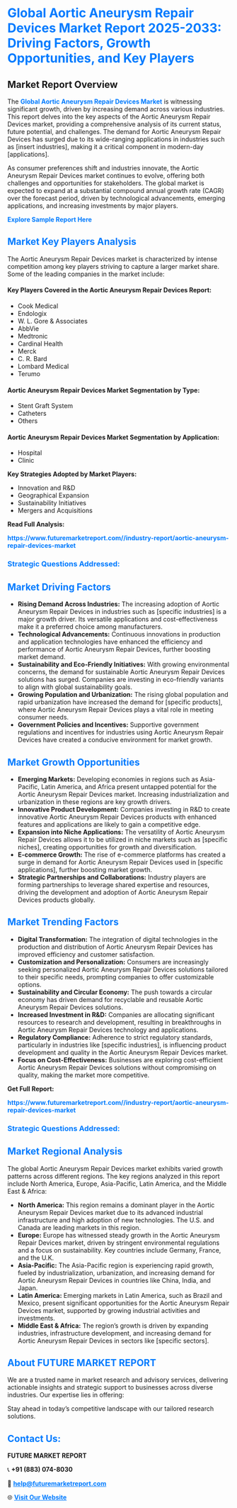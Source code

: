 <h1 style="color: #007BFF;">Global Aortic Aneurysm Repair Devices Market Report 2025-2033: Driving Factors, Growth Opportunities, and Key Players</h1>

<section id="overview">
<h2>Market Report Overview</h2>
<p>The <a href="https://www.futuremarketreport.com//industry-report/aortic-aneurysm-repair-devices-market" style="color: #007BFF; text-decoration: none;"><strong>Global Aortic Aneurysm Repair Devices Market</strong></a> is witnessing significant growth, driven by increasing demand across various industries. This report delves into the key aspects of the Aortic Aneurysm Repair Devices market, providing a comprehensive analysis of its current status, future potential, and challenges. The demand for Aortic Aneurysm Repair Devices has surged due to its wide-ranging applications in industries such as [insert industries], making it a critical component in modern-day [applications].</p>
<p>As consumer preferences shift and industries innovate, the Aortic Aneurysm Repair Devices market continues to evolve, offering both challenges and opportunities for stakeholders. The global market is expected to expand at a substantial compound annual growth rate (CAGR) over the forecast period, driven by technological advancements, emerging applications, and increasing investments by major players.</p>
</section>

<section id="overview">
<p><a href="https://www.futuremarketreport.com//request-sample/reportId=55775" style="color: #007BFF; text-decoration: none;"><strong>Explore Sample Report Here</strong></a></p>
</section>

<section id="key-players">
<h2 style="color: #007BFF;">Market Key Players Analysis</h2>
<p>The Aortic Aneurysm Repair Devices market is characterized by intense competition among key players striving to capture a larger market share. Some of the leading companies in the market include:</p>
<h4>Key Players Covered in the Aortic Aneurysm Repair Devices Report:</h4>
<ul><li>Cook Medical</li><li>Endologix</li><li>W. L. Gore &amp; Associates</li><li>AbbVie</li><li>Medtronic</li><li>Cardinal Health</li><li>Merck</li><li>C. R. Bard</li><li>Lombard Medical</li><li>Terumo</li></ul>
<h4>Aortic Aneurysm Repair Devices Market Segmentation by Type:</h4>
<ul><li>Stent Graft System</li><li>Catheters</li><li>Others</li></ul>

<h4>Aortic Aneurysm Repair Devices Market Segmentation by Application:</h4>
<ul><li>Hospital</li><li>Clinic</li></ul>
<p><strong>Key Strategies Adopted by Market Players:</strong></p>
<ul>
<li>Innovation and R&D</li>
<li>Geographical Expansion</li>
<li>Sustainability Initiatives</li>
<li>Mergers and Acquisitions</li>
</ul>
</section>

<section>
<p><strong>Read Full Analysis: </strong></p><a href="https://www.futuremarketreport.com//industry-report/aortic-aneurysm-repair-devices-market" style="color: #007BFF; text-decoration: none;"><strong>https://www.futuremarketreport.com//industry-report/aortic-aneurysm-repair-devices-market</strong></a>
<h3 style="color: #007BFF;">Strategic Questions Addressed:</h3>
</section>

<section id="driving-factors">
<h2 style="color: #007BFF;">Market Driving Factors</h2>
<ul>
<li><strong>Rising Demand Across Industries:</strong> The increasing adoption of Aortic Aneurysm Repair Devices in industries such as [specific industries] is a major growth driver. Its versatile applications and cost-effectiveness make it a preferred choice among manufacturers.</li>
<li><strong>Technological Advancements:</strong> Continuous innovations in production and application technologies have enhanced the efficiency and performance of Aortic Aneurysm Repair Devices, further boosting market demand.</li>
<li><strong>Sustainability and Eco-Friendly Initiatives:</strong> With growing environmental concerns, the demand for sustainable Aortic Aneurysm Repair Devices solutions has surged. Companies are investing in eco-friendly variants to align with global sustainability goals.</li>
<li><strong>Growing Population and Urbanization:</strong> The rising global population and rapid urbanization have increased the demand for [specific products], where Aortic Aneurysm Repair Devices plays a vital role in meeting consumer needs.</li>
<li><strong>Government Policies and Incentives:</strong> Supportive government regulations and incentives for industries using Aortic Aneurysm Repair Devices have created a conducive environment for market growth.</li>
</ul>
</section>

<section id="growth-opportunities">
<h2 style="color: #007BFF;">Market Growth Opportunities</h2>
<ul>
<li><strong>Emerging Markets:</strong> Developing economies in regions such as Asia-Pacific, Latin America, and Africa present untapped potential for the Aortic Aneurysm Repair Devices market. Increasing industrialization and urbanization in these regions are key growth drivers.</li>
<li><strong>Innovative Product Development:</strong> Companies investing in R&D to create innovative Aortic Aneurysm Repair Devices products with enhanced features and applications are likely to gain a competitive edge.</li>
<li><strong>Expansion into Niche Applications:</strong> The versatility of Aortic Aneurysm Repair Devices allows it to be utilized in niche markets such as [specific niches], creating opportunities for growth and diversification.</li>
<li><strong>E-commerce Growth:</strong> The rise of e-commerce platforms has created a surge in demand for Aortic Aneurysm Repair Devices used in [specific applications], further boosting market growth.</li>
<li><strong>Strategic Partnerships and Collaborations:</strong> Industry players are forming partnerships to leverage shared expertise and resources, driving the development and adoption of Aortic Aneurysm Repair Devices products globally.</li>
</ul>
</section>

<section id="trending-factors">
<h2 style="color: #007BFF;">Market Trending Factors</h2>
<ul>
<li><strong>Digital Transformation:</strong> The integration of digital technologies in the production and distribution of Aortic Aneurysm Repair Devices has improved efficiency and customer satisfaction.</li>
<li><strong>Customization and Personalization:</strong> Consumers are increasingly seeking personalized Aortic Aneurysm Repair Devices solutions tailored to their specific needs, prompting companies to offer customizable options.</li>
<li><strong>Sustainability and Circular Economy:</strong> The push towards a circular economy has driven demand for recyclable and reusable Aortic Aneurysm Repair Devices solutions.</li>
<li><strong>Increased Investment in R&D:</strong> Companies are allocating significant resources to research and development, resulting in breakthroughs in Aortic Aneurysm Repair Devices technology and applications.</li>
<li><strong>Regulatory Compliance:</strong> Adherence to strict regulatory standards, particularly in industries like [specific industries], is influencing product development and quality in the Aortic Aneurysm Repair Devices market.</li>
<li><strong>Focus on Cost-Effectiveness:</strong> Businesses are exploring cost-efficient Aortic Aneurysm Repair Devices solutions without compromising on quality, making the market more competitive.</li>
</ul>
</section>

<section>
<p><strong>Get Full Report: </strong></p><a href="https://www.futuremarketreport.com//industry-report/aortic-aneurysm-repair-devices-market" style="color: #007BFF; text-decoration: none;"><strong>https://www.futuremarketreport.com//industry-report/aortic-aneurysm-repair-devices-market</strong></a>
<h3 style="color: #007BFF;">Strategic Questions Addressed:</h3>
</section>


<section id="regional-analysis">
<h2 style="color: #007BFF;">Market Regional Analysis</h2>
<p>The global Aortic Aneurysm Repair Devices market exhibits varied growth patterns across different regions. The key regions analyzed in this report include North America, Europe, Asia-Pacific, Latin America, and the Middle East & Africa:</p>
<ul>
<li><strong>North America:</strong> This region remains a dominant player in the Aortic Aneurysm Repair Devices market due to its advanced industrial infrastructure and high adoption of new technologies. The U.S. and Canada are leading markets in this region.</li>
<li><strong>Europe:</strong> Europe has witnessed steady growth in the Aortic Aneurysm Repair Devices market, driven by stringent environmental regulations and a focus on sustainability. Key countries include Germany, France, and the U.K.</li>
<li><strong>Asia-Pacific:</strong> The Asia-Pacific region is experiencing rapid growth, fueled by industrialization, urbanization, and increasing demand for Aortic Aneurysm Repair Devices in countries like China, India, and Japan.</li>
<li><strong>Latin America:</strong> Emerging markets in Latin America, such as Brazil and Mexico, present significant opportunities for the Aortic Aneurysm Repair Devices market, supported by growing industrial activities and investments.</li>
<li><strong>Middle East & Africa:</strong> The region’s growth is driven by expanding industries, infrastructure development, and increasing demand for Aortic Aneurysm Repair Devices in sectors like [specific sectors].</li>
</ul>
</section>

<footer>
<h2 style="color: #007BFF;">About FUTURE MARKET REPORT</h2>
<p>We are a trusted name in market research and advisory services, delivering actionable insights and strategic support to businesses across diverse industries. Our expertise lies in offering:</p>

<p>Stay ahead in today’s competitive landscape with our tailored research solutions.</p>

<h2 style="color: #007BFF;">Contact Us:</h2>
<p><strong>FUTURE MARKET REPORT</strong></p>
<p>📞 <strong>+91 (883) 074-8030</strong></p>
<p>📧 <strong><a href="mailto:help@futuremarketreport.com" style="color: #007BFF;">help@futuremarketreport.com</a></strong></p>
<p>🌐 <strong><a href="https://www.futuremarketreport.com/" style="color: #007BFF;">Visit Our Website</a></strong></p>
</footer>